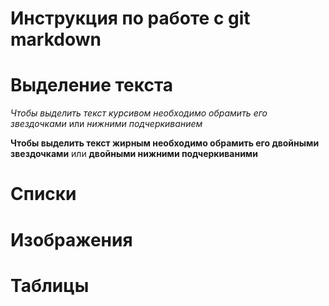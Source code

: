 # Инструкция по работе с git markdown

# Выделение текста
*Чтобы выделить текст курсивом необходимо обрамить его звездочками* или _нижними подчеркиванием_ 

**Чтобы выделить текст жирным необходимо обрамить его двойными звездочками** или __двойными нижними подчеркиваними__


# Списки

# Изображения

# Таблицы